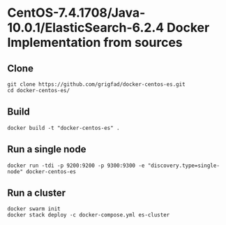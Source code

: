 <!DOCTYPE html>
<h1>CentOS-7.4.1708/Java-10.0.1/ElasticSearch-6.2.4 Docker Implementation from sources</h1>

<h2>Clone</h2>
<pre><code>git clone https://github.com/grigfad/docker-centos-es.git
cd docker-centos-es/
</code></pre>

<h2>Build</h2>
<pre><code>docker build -t "docker-centos-es" .
</code></pre>

<h2>Run a single node</h2>
<pre><code>docker run -tdi -p 9200:9200 -p 9300:9300 -e "discovery.type=single-node" docker-centos-es
</code></pre>

<h2>Run a cluster</h2>
<pre><code>docker swarm init
docker stack deploy -c docker-compose.yml es-cluster
</code></pre>
